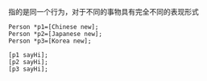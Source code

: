 指的是同一个行为，对于不同的事物具有完全不同的表现形式
```
Person *p1=[Chinese new];
Person *p2=[Japanese new];
Person *p3=[Korea new];

[p1 sayHi];
[p2 sayHi];
[p3 sayHi];
```
